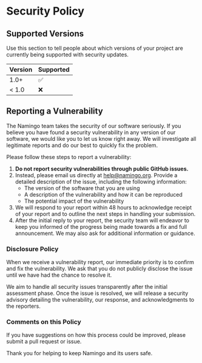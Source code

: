 # Security Policy

## Supported Versions

Use this section to tell people about which versions of your project are
currently being supported with security updates.

| Version | Supported          |
| ------- | ------------------ |
| 1.0+    | :white_check_mark: |
| < 1.0   | :x:                |

## Reporting a Vulnerability

The Namingo team takes the security of our software seriously. If you believe you have found a security vulnerability in any version of our software, we would like you to let us know right away. We will investigate all legitimate reports and do our best to quickly fix the problem.

Please follow these steps to report a vulnerability:

1. **Do not report security vulnerabilities through public GitHub issues.**
2. Instead, please email us directly at [help@namingo.org](mailto:help@namingo.org). Provide a detailed description of the issue, including the following information:
   - The version of the software that you are using
   - A description of the vulnerability and how it can be reproduced
   - The potential impact of the vulnerability
3. We will respond to your report within 48 hours to acknowledge receipt of your report and to outline the next steps in handling your submission.
4. After the initial reply to your report, the security team will endeavor to keep you informed of the progress being made towards a fix and full announcement. We may also ask for additional information or guidance.

### Disclosure Policy

When we receive a vulnerability report, our immediate priority is to confirm and fix the vulnerability. We ask that you do not publicly disclose the issue until we have had the chance to resolve it. 

We aim to handle all security issues transparently after the initial assessment phase. Once the issue is resolved, we will release a security advisory detailing the vulnerability, our response, and acknowledgments to the reporters.

### Comments on this Policy

If you have suggestions on how this process could be improved, please submit a pull request or issue.

Thank you for helping to keep Namingo and its users safe.
